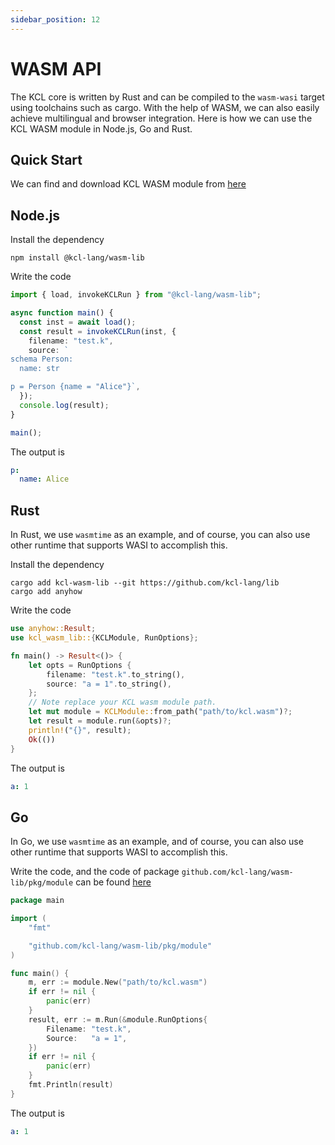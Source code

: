 ```yaml
---
sidebar_position: 12
---
```


# WASM API

The KCL core is written by Rust and can be compiled to the `wasm-wasi` target using toolchains such as cargo. With the help of WASM, we can also easily achieve multilingual and browser integration. Here is how we can use the KCL WASM module in Node.js, Go and Rust.

## Quick Start

We can find and download KCL WASM module from [here](https://github.com/kcl-lang/lib/tree/main/wasm)

## Node.js

Install the dependency

```shell
npm install @kcl-lang/wasm-lib
```

Write the code

```typescript
import { load, invokeKCLRun } from "@kcl-lang/wasm-lib";

async function main() {
  const inst = await load();
  const result = invokeKCLRun(inst, {
    filename: "test.k",
    source: `
schema Person:
  name: str

p = Person {name = "Alice"}`,
  });
  console.log(result);
}

main();
```

The output is

```yaml
p:
  name: Alice
```

## Rust

In Rust, we use `wasmtime` as an example, and of course, you can also use other runtime that supports WASI to accomplish this.

Install the dependency

```shell
cargo add kcl-wasm-lib --git https://github.com/kcl-lang/lib
cargo add anyhow
```

Write the code

```rust
use anyhow::Result;
use kcl_wasm_lib::{KCLModule, RunOptions};

fn main() -> Result<()> {
    let opts = RunOptions {
        filename: "test.k".to_string(),
        source: "a = 1".to_string(),
    };
    // Note replace your KCL wasm module path.
    let mut module = KCLModule::from_path("path/to/kcl.wasm")?;
    let result = module.run(&opts)?;
    println!("{}", result);
    Ok(())
}
```

The output is

```yaml
a: 1
```

## Go

In Go, we use `wasmtime` as an example, and of course, you can also use other runtime that supports WASI to accomplish this.

Write the code, and the code of package `github.com/kcl-lang/wasm-lib/pkg/module` can be found [here](https://github.com/kcl-lang/lib/blob/main/wasm/examples/go/pkg/module/module.go)

```go
package main

import (
	"fmt"

	"github.com/kcl-lang/wasm-lib/pkg/module"
)

func main() {
	m, err := module.New("path/to/kcl.wasm")
	if err != nil {
		panic(err)
	}
	result, err := m.Run(&module.RunOptions{
		Filename: "test.k",
		Source:   "a = 1",
	})
	if err != nil {
		panic(err)
	}
	fmt.Println(result)
}
```

The output is

```yaml
a: 1
```
